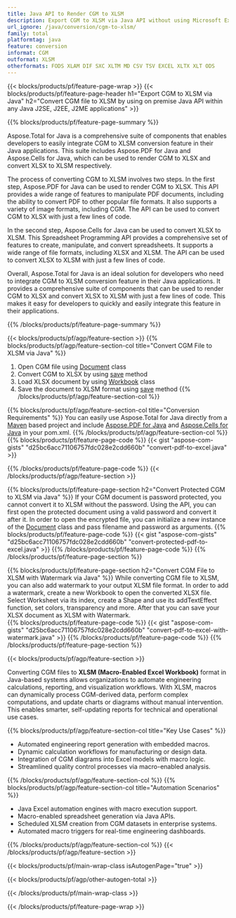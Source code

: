 ```yaml
---
title: Java API to Render CGM to XLSM
description: Export CGM to XLSM via Java API without using Microsoft Excel or Adobe Reader
url_ignore: /java/conversion/cgm-to-xlsm/
family: total
platformtag: java
feature: conversion
informat: CGM
outformat: XLSM
otherformats: FODS XLAM DIF SXC XLTM MD CSV TSV EXCEL XLTX XLT ODS
---
```

{{< blocks/products/pf/feature-page-wrap >}}
{{< blocks/products/pf/feature-page-header h1="Export CGM to XLSM via Java" h2="Convert CGM file to XLSM by using on premise Java API within any Java J2SE, J2EE, J2ME applications" >}}

{{% blocks/products/pf/feature-page-summary %}}


Aspose.Total for Java is a comprehensive suite of components that enables developers to easily integrate CGM to XLSM conversion feature in their Java applications. This suite includes Aspose.PDF for Java and Aspose.Cells for Java, which can be used to render CGM to XLSX and convert XLSX to XLSM respectively. 

The process of converting CGM to XLSM involves two steps. In the first step, Aspose.PDF for Java can be used to render CGM to XLSX. This API provides a wide range of features to manipulate PDF documents, including the ability to convert PDF to other popular file formats. It also supports a variety of image formats, including CGM. The API can be used to convert CGM to XLSX with just a few lines of code. 

In the second step, Aspose.Cells for Java can be used to convert XLSX to XLSM. This Spreadsheet Programming API provides a comprehensive set of features to create, manipulate, and convert spreadsheets. It supports a wide range of file formats, including XLSX and XLSM. The API can be used to convert XLSX to XLSM with just a few lines of code. 

Overall, Aspose.Total for Java is an ideal solution for developers who need to integrate CGM to XLSM conversion feature in their Java applications. It provides a comprehensive suite of components that can be used to render CGM to XLSX and convert XLSX to XLSM with just a few lines of code. This makes it easy for developers to quickly and easily integrate this feature in their applications.

{{% /blocks/products/pf/feature-page-summary  %}}

{{< blocks/products/pf/agp/feature-section >}}
{{% blocks/products/pf/agp/feature-section-col title="Convert CGM File to XLSM via Java" %}}
1. Open CGM file using [Document](https://reference.aspose.com/pdf/java/com.aspose.pdf/Document) class
2. Convert CGM to XLSX by using [save](https://reference.aspose.com/pdf/java/com.aspose.pdf/Document#save-java.lang.String-com.aspose.pdf.SaveOptions-) method
3. Load XLSX document by using [Workbook](https://reference.aspose.com/cells/java/com.aspose.cells/Workbook) class
4. Save the document to XLSM format using [save](https://reference.aspose.com/cells/java/com.aspose.cells/workbook#save(java.lang.String,%20com.aspose.cells.SaveOptions)) method
{{% /blocks/products/pf/agp/feature-section-col %}}

{{% blocks/products/pf/agp/feature-section-col title="Conversion Requirements" %}}
You can easily use Aspose.Total for Java directly from a [Maven](https://releases.aspose.com/total/java/) based project and include [Aspose.PDF for Java](https://docs.aspose.com/pdf/java/installation/) and [Aspose.Cells for Java](https://docs.aspose.com/cells/java/installation/) in your pom.xml.
{{% /blocks/products/pf/agp/feature-section-col %}}
{{% blocks/products/pf/feature-page-code %}}
{{< gist "aspose-com-gists" "d25bc6acc71106757fdc028e2cdd660b" "convert-pdf-to-excel.java" >}}

{{% /blocks/products/pf/feature-page-code %}}
{{< /blocks/products/pf/agp/feature-section >}}

{{% blocks/products/pf/feature-page-section  h2="Convert Protected CGM to XLSM via Java" %}}
If your CGM document is password protected, you cannot convert it to XLSM without the password. Using the API, you can first open the protected document using a valid password and convert it after it. In order to open the encrypted file, you can initialize a new instance of the  [Document](https://reference.aspose.com/pdf/java/com.aspose.pdf/Document#Document-java.lang.String-java.lang.String-) class and pass filename and password as arguments. 
{{% blocks/products/pf/feature-page-code %}}
{{< gist "aspose-com-gists" "d25bc6acc71106757fdc028e2cdd660b" "convert-protected-pdf-to-excel.java" >}}
{{% /blocks/products/pf/feature-page-code  %}}
{{% /blocks/products/pf/feature-page-section %}}

{{% blocks/products/pf/feature-page-section  h2="Convert CGM File to XLSM with Watermark via Java" %}}
While converting CGM file to XLSM, you can also add watermark to your output XLSM file format. In order to add a watermark, create a new Workbook to open the converted XLSX file. Select Worksheet via its index, create a Shape and use its addTextEffect function, set colors, transparency and more. After that you can save your XLSX document as XLSM with Watermark.  
{{% blocks/products/pf/feature-page-code %}}
{{< gist "aspose-com-gists" "d25bc6acc71106757fdc028e2cdd660b" "convert-pdf-to-excel-with-watermark.java" >}}
{{% /blocks/products/pf/feature-page-code  %}}
{{% /blocks/products/pf/feature-page-section %}}

{{< blocks/products/pf/agp/feature-section >}}
Converting CGM files to **XLSM (Macro-Enabled Excel Workbook)** format in Java-based systems allows organizations to automate engineering calculations, reporting, and visualization workflows. With XLSM, macros can dynamically process CGM-derived data, perform complex computations, and update charts or diagrams without manual intervention. This enables smarter, self-updating reports for technical and operational use cases.

{{% blocks/products/pf/agp/feature-section-col title="Key Use Cases" %}}
- Automated engineering report generation with embedded macros.
- Dynamic calculation workflows for manufacturing or design data.
- Integration of CGM diagrams into Excel models with macro logic.
- Streamlined quality control processes via macro-enabled analysis.

{{% /blocks/products/pf/agp/feature-section-col %}}
{{% blocks/products/pf/agp/feature-section-col title="Automation Scenarios" %}}
- Java Excel automation engines with macro execution support.
- Macro-enabled spreadsheet generation via Java APIs.
- Scheduled XLSM creation from CGM datasets in enterprise systems.
- Automated macro triggers for real-time engineering dashboards.

{{% /blocks/products/pf/agp/feature-section-col %}}
{{< /blocks/products/pf/agp/feature-section >}}
{{< blocks/products/pf/main-wrap-class isAutogenPage="true" >}}

{{< blocks/products/pf/agp/other-autogen-total >}}

{{< /blocks/products/pf/main-wrap-class >}}

{{< /blocks/products/pf/feature-page-wrap >}}